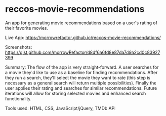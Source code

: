 # reccos-movie-recommendations
An app for generating movie recommendations based on a user's rating of their favorite movies.

Live App: https://morrowrefactor.github.io/reccos-movie-recommendations/

Screenshots: https://gist.github.com/morrowRefactor/d8df6a6fd8e87da7d9a2cd0c83927399

Summary:
The flow of the app is very straight-forward.  A user searches for a movie they'd like to use as a baseline for finding recommendations.  After they run a search, they'll select the movie they want to rate (this step is necessary as a general search will return multiple possibilities).  Finally the user applies their rating and searches for similar recommendations.
Future iterations will allow for storing selected movies and enhanced search functionality.

Tools used:
HTML, CSS, JavaScript/jQuery, TMDb API
